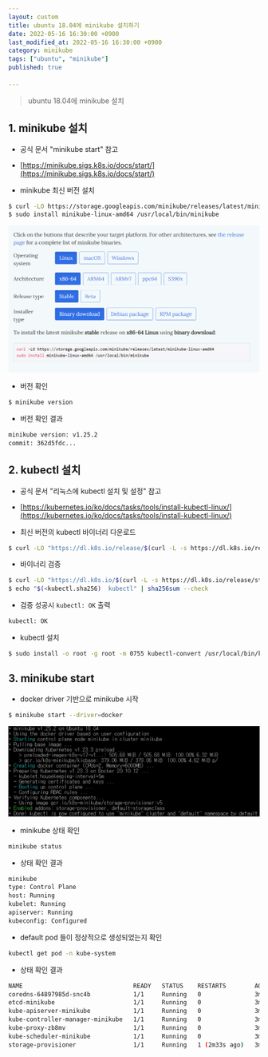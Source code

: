 ```yaml
---
layout: custom
title: ubuntu 18.04에 minikube 설치하기
date: 2022-05-16 16:30:00 +0900
last_modified_at: 2022-05-16 16:30:00 +0900
category: minikube
tags: ["ubuntu", "minikube"]
published: true

---
```

> ubuntu 18.04에 minikube 설치

## 1. minikube 설치
- 공식 문서 "minikube start" 참고
- [https://minikube.sigs.k8s.io/docs/start/](https://minikube.sigs.k8s.io/docs/start/)

- minikube 최신 버전 설치
```bash
$ curl -LO https://storage.googleapis.com/minikube/releases/latest/minikube-linux-amd64
$ sudo install minikube-linux-amd64 /usr/local/bin/minikube
```
![Untitled](/assets/img/minikube_install_1.png)
    
- 버전 확인
```bash
$ minikube version
```

- 버전 확인 결과
```bash
minikube version: v1.25.2
commit: 362d5fdc...
```

## 2. kubectl 설치
- 공식 문서 "리눅스에 kubectl 설치 및 설정" 참고
- [https://kubernetes.io/ko/docs/tasks/tools/install-kubectl-linux/](https://kubernetes.io/ko/docs/tasks/tools/install-kubectl-linux/)

- 최신 버전의 kubectl 바이너리 다운로드
```bash
$ curl -LO "https://dl.k8s.io/release/$(curl -L -s https://dl.k8s.io/release/stable.txt)/bin/linux/amd64/kubectl"
```

- 바이너리 검증
```bash
$ curl -LO "https://dl.k8s.io/$(curl -L -s https://dl.k8s.io/release/stable.txt)/bin/linux/amd64/kubectl.sha256"
$ echo "$(<kubectl.sha256)  kubectl" | sha256sum --check
```

- 검증 성공시 `kubectl: OK` 출력
```bash
kubectl: OK
```

- kubectl 설치
```bash
$ sudo install -o root -g root -m 0755 kubectl-convert /usr/local/bin/kubectl-convert
```

## 3. minikube start
- docker driver 기반으로 minikube 시작
```bash
$ minikube start --driver=docker
```
![Untitled](/assets/img/minikube_install_2.png)

- minikube 상태 확인
```bash
minikube status
```

- 상태 확인 결과
```bash
minikube
type: Control Plane
host: Running
kubelet: Running
apiserver: Running
kubeconfig: Configured
```

- default pod 들이 정상적으로 생성되었는지 확인
```bash
kubectl get pod -n kube-system
```

- 상태 확인 결과
```bash
NAME                               READY   STATUS    RESTARTS        AGE
coredns-64897985d-snc4b            1/1     Running   0               3m10s
etcd-minikube                      1/1     Running   0               3m31s
kube-apiserver-minikube            1/1     Running   0               3m31s
kube-controller-manager-minikube   1/1     Running   0               3m27s
kube-proxy-zb8mv                   1/1     Running   0               3m11s
kube-scheduler-minikube            1/1     Running   0               3m25s
storage-provisioner                1/1     Running   1 (2m33s ago)   3m17s
```